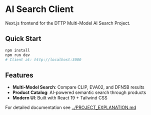 # AI Search Client

Next.js frontend for the DTTP Multi-Model AI Search Project.

## Quick Start

```bash
npm install
npm run dev
# Client at: http://localhost:3000
```

## Features

- **Multi-Model Search**: Compare CLIP, EVA02, and DFN5B results
- **Product Catalog**: AI-powered semantic search through products
- **Modern UI**: Built with React 19 + Tailwind CSS

For detailed documentation see [../PROJECT_EXPLANATION.md](../PROJECT_EXPLANATION.md)
